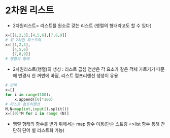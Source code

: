 # 2차원 리스트
- 2차원리스트= 리스트를 원소로 갖는 리스트 (행렬의 형태라고도 할 수 있다)
```python
x=[[1,2,3],[4,5,6],[7,8,9]]
# 위 2차원 리스트와
x=[[1,2,3],
   [4,5,6]
   [7,8,9]]
# 행렬의 형태
```
- 2차원리스트(행렬)의 생성 : 리스트 곱셈 연산은 각 요소가 같은 객체 가르키기 때문에 변경시 한 꺼번에 바뀜, 리스트 컴프리핸션 생성이 유용
```python
# 반복
x=[]
for i in range(100):
    x.append([0]*100)
# 리스트 컴프리핸션
M,N=map(int,input().split())
x=[[0]*M for i in range (N)]
```
-  행렬 형태의 함수를 받기 위해서는 map 함수 이용(단순 스트링 =>list 함수 통해 간단히 단어 별 리스트화 가능)
